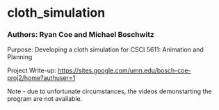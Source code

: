 # cloth_simulation
### Authors: Ryan Coe and Michael Boschwitz

Purpose: Developing a cloth simulation for CSCI 5611: Animation and Planning

Project Write-up: https://sites.google.com/umn.edu/bosch-coe-proj2/home?authuser=1

Note - due to unfortunate circumstances, the videos demonstarting the program are not available.
